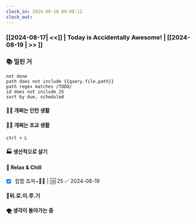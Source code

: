```yaml
---
clock_in: 2024-08-18 09:08:12
clock_out: 
---
```

### [[2024-08-17| <<]] | **Today is Accidentally Awesome!** | [[2024-08-19 | >> ]]

### 📚 밀린 거
```tasks
not done 
path does not include {{query.file.path}}
path regex matches /TODO/
id does not include 25
sort by due, scheduled
```

#### 🤦‍♂️ 개쩌는 인턴 생활


#### 👨‍🏫 개쩌는 조교 생활
`ctrl + L`

#### 🏭 생산적으로 살기

#### 🍻 Relax & Chill 
- [x] 힙합 죠져~🤸‍♂️ | 🆔 25 ✅ 2024-08-19


#### 💨뒤.로.미.루.기

#### 🌪 생각이 돌아가는 중